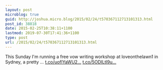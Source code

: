 ```yaml
---
layout: post
microblog: true
guid: http://joshua.micro.blog/2015/02/24/t570367112713101313.html
post_id: 38818
date: 2015-02-25T10:38:11+1100
lastmod: 2019-07-30T17:41:36+1100
type: post
url: /2015/02/24/t570367112713101313.html
---
```

This Sunday I'm running a free vow writing workshop at loveonthelawn1 in Sydney, a pretty … [t.co/uoflYaWU2...](http://t.co/uoflYaWU2G) [t.co/5ODILtI9u...](http://t.co/5ODILtI9uo)
